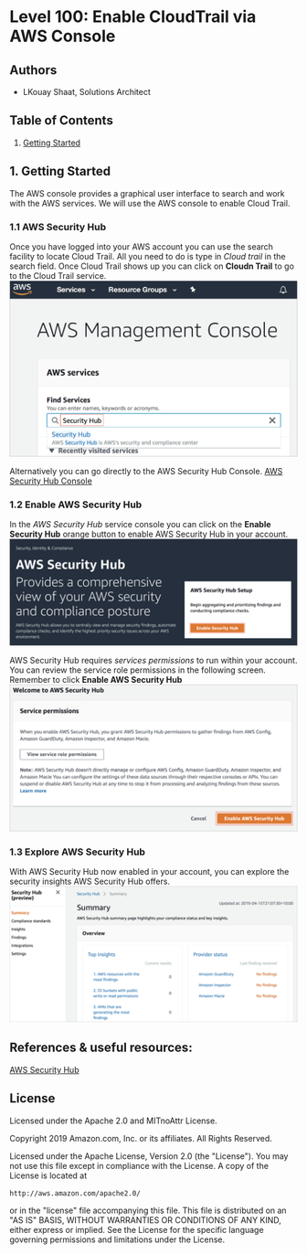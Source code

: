﻿# Level 100: Enable CloudTrail via AWS Console

## Authors
- LKouay Shaat,  Solutions Architect

## Table of Contents
1. [Getting Started](#getting_Started)

## 1. Getting Started <a name="getting_Started"></a>
The AWS console provides a graphical user interface to search and work with the AWS services.
We will use the AWS console to enable Cloud Trail.

### 1.1 AWS Security Hub
Once you have logged into your AWS account you can use the search facility to locate Cloud Trail.
All you need to do is type in *Cloud trail* in the search field.
Once Cloud Trail shows up you can click on **Cloudn Trail** to go to the Cloud Trail service.
![search-security-hub](Images/search-security-hub.png) 

Alternatively you can go directly to the AWS Security Hub Console.
[AWS Security Hub Console](https://console.aws.amazon.com/securityhub/)

### 1.2 Enable AWS Security Hub  

In the *AWS Security Hub* service console you can click on the **Enable Security Hub** orange button to enable AWS Security Hub in your account.
![enable-aws-security-hub](Images/enable-aws-security-hub.png) 


AWS Security Hub requires *services permissions* to run within your account.
You can review the service role permissions in the following screen. Remember to click **Enable AWS Security Hub**
![security-hub-service-permissions](Images/security-hub-service-permissions.png)

### 1.3 Explore AWS Security Hub
With AWS Security Hub now enabled in your account, you can explore the security insights AWS Security Hub offers.
![explore-aws-security-hub.png](Images/explore-aws-security-hub.png)

## References & useful resources:
[AWS Security Hub](https://aws.amazon.com/security-hub/)  


## License
Licensed under the Apache 2.0 and MITnoAttr License. 

Copyright 2019 Amazon.com, Inc. or its affiliates. All Rights Reserved.

Licensed under the Apache License, Version 2.0 (the "License"). You may not use this file except in compliance with the License. A copy of the License is located at

    http://aws.amazon.com/apache2.0/

or in the "license" file accompanying this file. This file is distributed on an "AS IS" BASIS, WITHOUT WARRANTIES OR CONDITIONS OF ANY KIND, either express or implied. See the License for the specific language governing permissions and limitations under the License.
